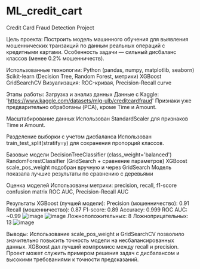 # ML_credit_cart
Credit Card Fraud Detection Project

Цель проекта:
Построить модель машинного обучения для выявления мошеннических транзакций по данным реальных операций с кредитными картами. Особенность задачи — сильный дисбаланс классов (менее 0.2% мошенничеств).

Использованные технологии:
Python (pandas, numpy, matplotlib, seaborn)
Scikit-learn (Decision Tree, Random Forest, метрики)
XGBoost
GridSearchCV
Визуализация: ROC-кривая, Precision-Recall curve

Этапы работы:
Загрузка и анализ данных
Данные с Kaggle: 'https://www.kaggle.com/datasets/mlg-ulb/creditcardfraud'
Признаки уже предварительно обработаны (PCA), кроме Time и Amount.

Масштабирование данных
Использован StandardScaler для признаков Time и Amount.

Разделение выборки с учетом дисбаланса
Использован train_test_split(stratify=y) для сохранения пропорций классов.

Базовые модели
DecisionTreeClassifier (class_weight='balanced')
RandomForestClassifier (GridSearch + сравнение параметров)
XGBoost
scale_pos_weight подобран вручную и через GridSearch
Модель показала лучшие результаты по сравнению с деревьями

Оценка моделей
Использованы метрики:
precision, recall, f1-score
confusion matrix
ROC AUC, Precision-Recall AUC

Результаты XGBoost (лучшей модели):
Precision (мошенничество): 0.91
Recall (мошенничество): 0.87
F1-score: 0.89
Accuracy: 0.999
ROC AUC: ~0.99
![image](https://github.com/user-attachments/assets/5ce9e2ad-1e8f-436b-882a-c2e82144d45b)
![image](https://github.com/user-attachments/assets/890ee8b1-e6a3-43ac-a4ab-1ffa292543a2)
Ложноположительных: 8
Ложноприцательных: 13
![image](https://github.com/user-attachments/assets/179026ae-22a7-4779-b19f-468a0f7da159)


Выводы:
Использование scale_pos_weight и GridSearchCV позволило значительно повысить точность модели на несбалансированных данных.
XGBoost дал лучший компромисс между recall и precision.
Проект может служить примером решения задач с дисбалансом и высокими требованиями к точности предсказаний.
